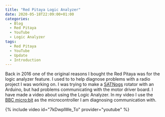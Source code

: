 ```yaml
---
title: "Red Pitaya Logic Analyzer"
date: 2020-05-18T22:09:00+01:00
categories:
  - Blog
  - Red Pitaya
  - YouTube
  - Logic Analyzer
tags:
  - Red Pitaya
  - YouTube
  - Update
  - Introduction
---
```


Back in 2016 one of the original reasons I bought the Red Pitaya was for the logic analyzer feature. I used to to help diagnose problems with a radio project I was working on. I was trying to make a [SATNogs](https://satnogs.org/) rotator with an Arduino, but had problems communicating with the motor driver board.
I have made a video about using the Logic Analyzer. In my video I use the [BBC micro:bit](https://microbit.org/) as the microcontroller I am diagnosing communication with.

{% include video id="7kDwplWe_To" provider="youtube" %}
